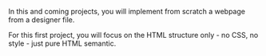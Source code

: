 In this and coming projects, you will implement from scratch a webpage from a designer file.

For this first project, you will focus on the HTML structure only - no CSS, no style - just pure HTML semantic.
